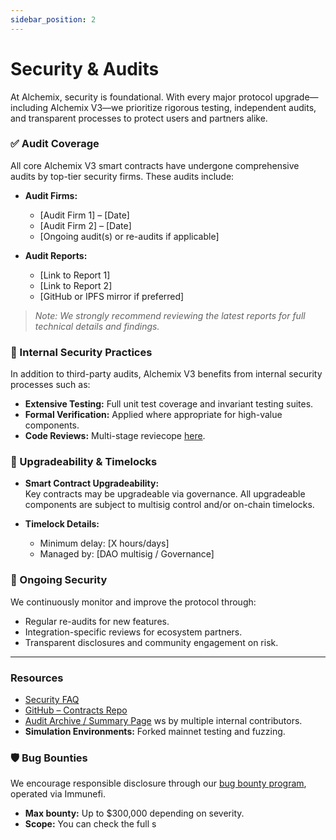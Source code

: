 ```yaml
---
sidebar_position: 2
---
```


# Security & Audits

<!-- TODO -->

At Alchemix, security is foundational. With every major protocol upgrade—including Alchemix V3—we prioritize rigorous testing, independent audits, and transparent processes to protect users and partners alike.

### ✅ Audit Coverage

All core Alchemix V3 smart contracts have undergone comprehensive audits by top-tier security firms. These audits include:

- **Audit Firms:**

  - [Audit Firm 1] – [Date]
  - [Audit Firm 2] – [Date]
  - [Ongoing audit(s) or re-audits if applicable]

- **Audit Reports:**

  - [Link to Report 1]
  - [Link to Report 2]
  - [GitHub or IPFS mirror if preferred]

> _Note: We strongly recommend reviewing the latest reports for full technical details and findings._

### 🧪 Internal Security Practices

In addition to third-party audits, Alchemix V3 benefits from internal security processes such as:

- **Extensive Testing:** Full unit test coverage and invariant testing suites.
- **Formal Verification:** Applied where appropriate for high-value components.
- **Code Reviews:** Multi-stage reviecope [here](https://immunefi.com/bug-bounty/alchemix/scope/#top).

### 🔄 Upgradeability & Timelocks

- **Smart Contract Upgradeability:**  
  Key contracts may be upgradeable via governance. All upgradeable components are subject to multisig control and/or on-chain timelocks.
- **Timelock Details:**

  - Minimum delay: [X hours/days]
  - Managed by: [DAO multisig / Governance]

### 📢 Ongoing Security

We continuously monitor and improve the protocol through:

- Regular re-audits for new features.
- Integration-specific reviews for ecosystem partners.
- Transparent disclosures and community engagement on risk.

---

### Resources

- [Security FAQ](#)
- [GitHub – Contracts Repo](#)
- [Audit Archive / Summary Page](#)
  ws by multiple internal contributors.
- **Simulation Environments:** Forked mainnet testing and fuzzing.

### 🛡 Bug Bounties

We encourage responsible disclosure through our [bug bounty program](https://immunefi.com/bug-bounty/alchemix/information/), operated via Immunefi.

- **Max bounty:** Up to $300,000 depending on severity.
- **Scope:** You can check the full s
